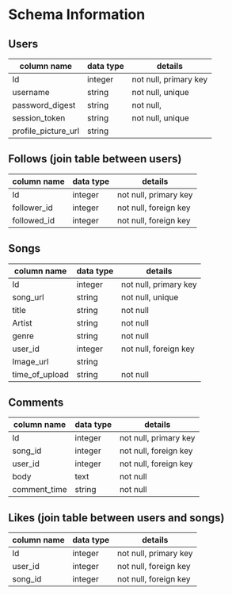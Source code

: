 # Schema Information

## Users                  
column name         |  data type    |  details
--------------------|---------------|---------------------
Id                  | integer       |  not null, primary key
username            | string        |  not null, unique
password_digest     | string        |  not null,
session_token       | string        |  not null, unique
profile_picture_url | string        |

## Follows (join table between users)
column name         |  data type    |  details
--------------------|---------------|---------------------
Id                  | integer       |  not null, primary key
follower_id         | integer       |  not null, foreign key
followed_id         | integer       |  not null, foreign key

## Songs
column name         |  data type    |  details
--------------------|---------------|---------------------
Id                  | integer       | not null, primary key
song_url            | string        | not null, unique
title               | string        | not null
Artist              | string        | not null
genre               | string        | not null
user_id             | integer       | not null, foreign key
Image_url           | string        |    
time_of_upload      | string        | not null

## Comments
column name         |  data type    |  details
--------------------|---------------|---------------------
Id                  | integer       | not null, primary key
song_id             | integer       | not null, foreign key
user_id             | integer       | not null, foreign key
body                | text          | not null
comment_time        | string        | not null

## Likes (join table between users and songs)
column name         |  data type    |  details
--------------------|---------------|---------------------
Id                  | integer       | not null, primary key
user_id             | integer       | not null, foreign key
song_id             | integer       | not null, foreign key
